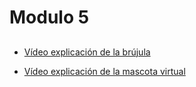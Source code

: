 # Modulo 5

## 

- [Vídeo explicación de la brújula](https://youtu.be/BHAP2FXxbQ8)

- [Vídeo explicación de la mascota virtual](https://youtu.be/Xin7TV8gqcg)
